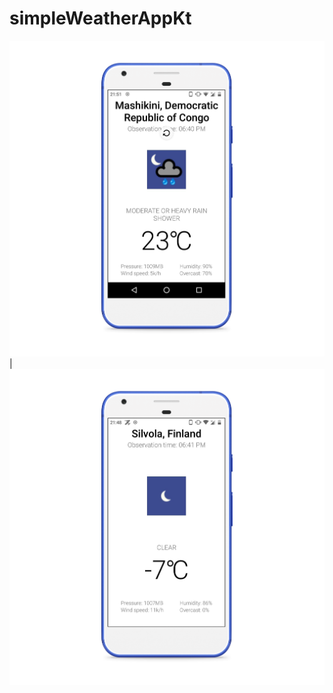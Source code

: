 # simpleWeatherAppKt

![Image](/Screenshots/photo_2020-02-04_21-51-47_pixel_really_blue_portrait.png)|![Image](/Screenshots/photo_3_pixel_really_blue_portrait.png)

